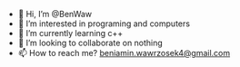 - 👋 Hi, I’m @BenWaw
- 👀 I’m interested in programing and computers
- 🌱 I’m currently learning c++
- 💞️ I’m looking to collaborate on nothing
- 📫 How to reach me? beniamin.wawrzosek4@gmail.com

<!---
BenWaw/BenWaw is a ✨ special ✨ repository because its `README.md` (this file) appears on your GitHub profile.
You can click the Preview link to take a look at your changes.
--->
